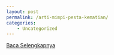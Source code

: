 ```yaml
---
layout: post
permalink: /arti-mimpi-pesta-kematian/
categories:
    - Uncategorized
---
```


[Baca Selengkapnya](/07)
